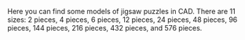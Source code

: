 Here you can find some models of jigsaw puzzles in CAD. There are 11 sizes: 2 pieces, 4 pieces, 6 pieces, 12 pieces, 24 pieces, 48 pieces, 96 pieces, 144 pieces, 216 pieces, 432 pieces, and 576 pieces.

